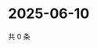 # 2025-06-10

共 0 条

<!-- BEGIN ZHIHUQUESTIONS -->
<!-- 最后更新时间 Tue Jun 10 2025 05:10:47 GMT+0800 (China Standard Time) -->

<!-- END ZHIHUQUESTIONS -->
